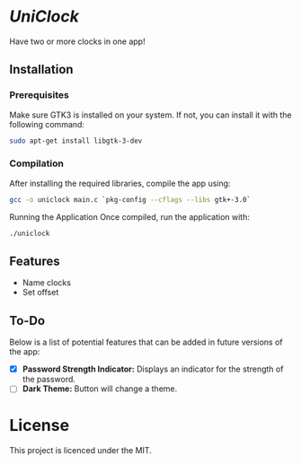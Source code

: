 # ***UniClock***

Have two or more clocks in one app!

## Installation

### Prerequisites
Make sure GTK3 is installed on your system. If not, you can install it with the following command:
```bash
sudo apt-get install libgtk-3-dev
```

### Compilation
After installing the required libraries, compile the app using:

```bash
gcc -o uniclock main.c `pkg-config --cflags --libs gtk+-3.0`
```

Running the Application
Once compiled, run the application with:
```bash
./uniclock
```

## Features
- Name clocks
- Set offset

## To-Do
Below is a list of potential features that can be added in future versions of the app:

- [X] **Password Strength Indicator:** Displays an indicator for the strength of the password.
- [ ] **Dark Theme:** Button will change a theme.

# License

This project is licenced under the MIT.
